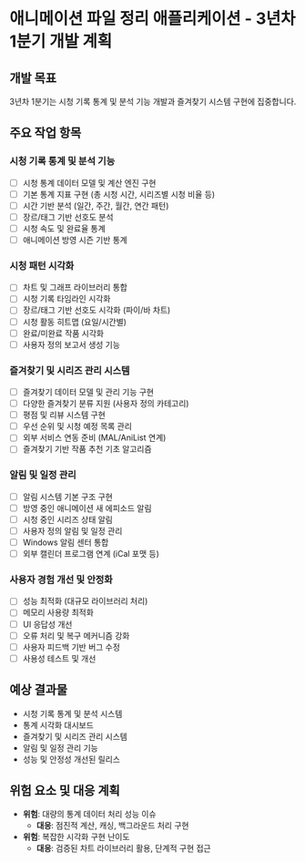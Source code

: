 # 애니메이션 파일 정리 애플리케이션 - 3년차 1분기 개발 계획

## 개발 목표
3년차 1분기는 시청 기록 통계 및 분석 기능 개발과 즐겨찾기 시스템 구현에 집중합니다.

## 주요 작업 항목

### 시청 기록 통계 및 분석 기능
- [ ] 시청 통계 데이터 모델 및 계산 엔진 구현
- [ ] 기본 통계 지표 구현 (총 시청 시간, 시리즈별 시청 비율 등)
- [ ] 시간 기반 분석 (일간, 주간, 월간, 연간 패턴)
- [ ] 장르/태그 기반 선호도 분석
- [ ] 시청 속도 및 완료율 통계
- [ ] 애니메이션 방영 시즌 기반 통계

### 시청 패턴 시각화
- [ ] 차트 및 그래프 라이브러리 통합
- [ ] 시청 기록 타임라인 시각화
- [ ] 장르/태그 기반 선호도 시각화 (파이/바 차트)
- [ ] 시청 활동 히트맵 (요일/시간별)
- [ ] 완료/미완료 작품 시각화
- [ ] 사용자 정의 보고서 생성 기능

### 즐겨찾기 및 시리즈 관리 시스템
- [ ] 즐겨찾기 데이터 모델 및 관리 기능 구현
- [ ] 다양한 즐겨찾기 분류 지원 (사용자 정의 카테고리)
- [ ] 평점 및 리뷰 시스템 구현
- [ ] 우선 순위 및 시청 예정 목록 관리
- [ ] 외부 서비스 연동 준비 (MAL/AniList 연계)
- [ ] 즐겨찾기 기반 작품 추천 기초 알고리즘

### 알림 및 일정 관리
- [ ] 알림 시스템 기본 구조 구현
- [ ] 방영 중인 애니메이션 새 에피소드 알림
- [ ] 시청 중인 시리즈 상태 알림
- [ ] 사용자 정의 알림 및 일정 관리
- [ ] Windows 알림 센터 통합
- [ ] 외부 캘린더 프로그램 연계 (iCal 포맷 등)

### 사용자 경험 개선 및 안정화
- [ ] 성능 최적화 (대규모 라이브러리 처리)
- [ ] 메모리 사용량 최적화
- [ ] UI 응답성 개선
- [ ] 오류 처리 및 복구 메커니즘 강화
- [ ] 사용자 피드백 기반 버그 수정
- [ ] 사용성 테스트 및 개선

## 예상 결과물
- 시청 기록 통계 및 분석 시스템
- 통계 시각화 대시보드
- 즐겨찾기 및 시리즈 관리 시스템
- 알림 및 일정 관리 기능
- 성능 및 안정성 개선된 릴리스

## 위험 요소 및 대응 계획
- **위험**: 대량의 통계 데이터 처리 성능 이슈
  - **대응**: 점진적 계산, 캐싱, 백그라운드 처리 구현
- **위험**: 복잡한 시각화 구현 난이도
  - **대응**: 검증된 차트 라이브러리 활용, 단계적 구현 접근 